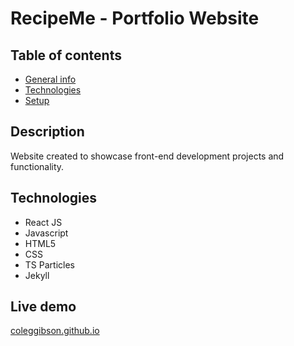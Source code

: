 # RecipeMe - Portfolio Website

## Table of contents

* [General info](#general-info)
* [Technologies](#technologies)
* [Setup](#setup)

## Description
Website created to showcase front-end development projects and functionality.

## Technologies
* React JS
* Javascript
* HTML5
* CSS
* TS Particles
* Jekyll

## Live demo
[coleggibson.github.io](coleggibson.github.io)